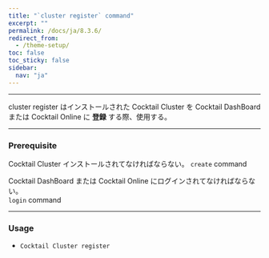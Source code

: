 ```yaml
---
title: "`cluster register` command"
excerpt: ""
permalink: /docs/ja/8.3.6/
redirect_from:
  - /theme-setup/
toc: false
toc_sticky: false
sidebar:
  nav: "ja"
---
```


---
cluster register はインストールされた Cocktail Cluster を Cocktail DashBoard または Cocktail Online に **登録** する際、使用する。 

---

### Prerequisite
Cocktail Cluster インストールされてなければならない。
`create` command 

Cocktail DashBoard または Cocktail Online にログインされてなければならない。  
`login` command 

----
### Usage

* `Cocktail Cluster register`
